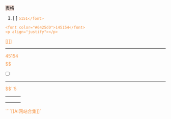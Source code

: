 

<span style="background:rgba(163, 67, 31, 0.2)">表格</span>
1. [ ] <font color="#f79646">`5151</font>`

```145145
<font color="#6425d0">145154</font>
<p align="justify"></p>
```
[[]]







---

$45154$
$$
$$
$$
$$
$$
- [ ] $$
$$
$$
$$
$$
$$
---

$$``5

|     |     |     |
| --- | --- | --- |
|     |     |     |
|     |     |     |
|     |     |     |

````[[AI网站合集]]`

```
